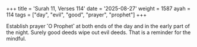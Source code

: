 +++
title = 'Surah 11, Verses 114'
date = '2025-08-27'
weight = 1587
ayah = 114
tags = ["day", "evil", "good", "prayer", "prophet"]
+++

Establish prayer ˹O Prophet˺ at both ends of the day and in the early part of the night. Surely good deeds wipe out evil deeds. That is a reminder for the mindful.